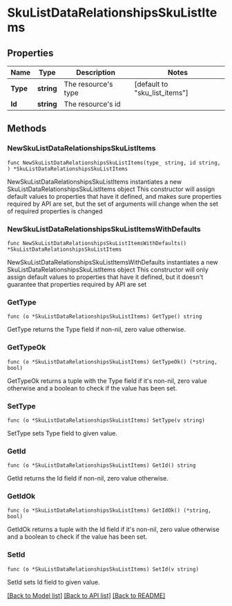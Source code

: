 # SkuListDataRelationshipsSkuListItems

## Properties

Name | Type | Description | Notes
------------ | ------------- | ------------- | -------------
**Type** | **string** | The resource&#39;s type | [default to "sku_list_items"]
**Id** | **string** | The resource&#39;s id | 

## Methods

### NewSkuListDataRelationshipsSkuListItems

`func NewSkuListDataRelationshipsSkuListItems(type_ string, id string, ) *SkuListDataRelationshipsSkuListItems`

NewSkuListDataRelationshipsSkuListItems instantiates a new SkuListDataRelationshipsSkuListItems object
This constructor will assign default values to properties that have it defined,
and makes sure properties required by API are set, but the set of arguments
will change when the set of required properties is changed

### NewSkuListDataRelationshipsSkuListItemsWithDefaults

`func NewSkuListDataRelationshipsSkuListItemsWithDefaults() *SkuListDataRelationshipsSkuListItems`

NewSkuListDataRelationshipsSkuListItemsWithDefaults instantiates a new SkuListDataRelationshipsSkuListItems object
This constructor will only assign default values to properties that have it defined,
but it doesn't guarantee that properties required by API are set

### GetType

`func (o *SkuListDataRelationshipsSkuListItems) GetType() string`

GetType returns the Type field if non-nil, zero value otherwise.

### GetTypeOk

`func (o *SkuListDataRelationshipsSkuListItems) GetTypeOk() (*string, bool)`

GetTypeOk returns a tuple with the Type field if it's non-nil, zero value otherwise
and a boolean to check if the value has been set.

### SetType

`func (o *SkuListDataRelationshipsSkuListItems) SetType(v string)`

SetType sets Type field to given value.


### GetId

`func (o *SkuListDataRelationshipsSkuListItems) GetId() string`

GetId returns the Id field if non-nil, zero value otherwise.

### GetIdOk

`func (o *SkuListDataRelationshipsSkuListItems) GetIdOk() (*string, bool)`

GetIdOk returns a tuple with the Id field if it's non-nil, zero value otherwise
and a boolean to check if the value has been set.

### SetId

`func (o *SkuListDataRelationshipsSkuListItems) SetId(v string)`

SetId sets Id field to given value.



[[Back to Model list]](../README.md#documentation-for-models) [[Back to API list]](../README.md#documentation-for-api-endpoints) [[Back to README]](../README.md)


